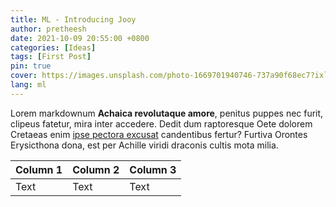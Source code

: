 ```yaml
---
title: ML - Introducing Jooy
author: pretheesh
date: 2021-10-09 20:55:00 +0800
categories: [Ideas]
tags: [First Post]
pin: true
cover: https://images.unsplash.com/photo-1669701940746-737a90f68ec7?ixlib=rb-4.0.3&ixid=MnwxMjA3fDB8MHxwaG90by1wYWdlfHx8fGVufDB8fHx8&auto=format&fit=crop&w=1200&h=600&q=80
lang: ml
---
```


Lorem markdownum **Achaica revolutaque amore**, penitus puppes nec furit,
clipeus fatetur, mira inter accedere. Dedit dum raptoresque Oete dolorem
Cretaeas enim [ipse pectora excusat](#in-poscat) candentibus fertur? Furtiva
Orontes Erysicthona dona, est per Achille viridi draconis cultis mota milia.



| Column 1 | Column 2 | Column 3 |
| -------- | -------- | -------- |
| Text     | Text     | Text     |
